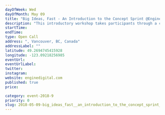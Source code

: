 ```yaml
---
dayOfWeek: Wed
dayOfMonth: May 09
title: "Big Ideas, Fast - An Introduction to the Concept Sprint @Engine Digital"
description: "This introductory workshop takes participants through a condensed version of the Concept Sprint, a valuable tool that Engine Digital uses to rapidly generate and test big ideas. We will look at a case study for the award-winning Ocean.org project and complete a group exercise to ideate on impactful solutions to key civic issues."
startTime: 
endTime: 
type: Open Call
address: ", Vancouver, BC, Canada"
addressLabel: ""
latitude: 49.2694745415928
longitude: -123.09218256985
eventUrl: 
eventUrlLabel: 
twitter: 
instagram: 
website: enginedigital.com
published: true
price: 

category: event-2018-9
priority: 0
slug: 2018-05-09-big_ideas_fast__an_introduction_to_the_concept_sprint_engine_digital
---
```

